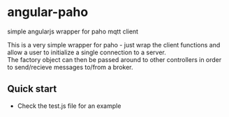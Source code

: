 # angular-paho
simple angularjs wrapper for paho mqtt client

This is a very simple wrapper for paho - just wrap the client functions and allow a user to initialize a single connection to a server.  
The factory object can then be passed around to other controllers in order to send/recieve messages to/from a broker.

## Quick start
* Check the test.js file for an example
